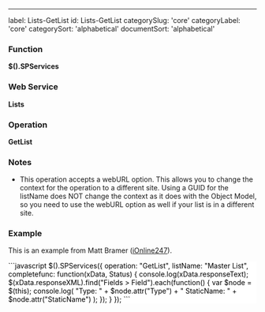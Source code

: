 ---
label: Lists-GetList
id: Lists-GetList
categorySlug: 'core'
categoryLabel: 'core'
categorySort: 'alphabetical'
documentSort: 'alphabetical'

### Function

**$().SPServices**  

### Web Service

**Lists**  

### Operation

**GetList**

### Notes

* This operation accepts a webURL option. This allows you to change the context for the operation to a different site. Using a GUID for the listName does NOT change the context as it does with the Object Model, so you need to use the webURL option as well if your list is in a different site.

### Example

This is an example from Matt Bramer ([iOnline247](http://www.codeplex.com/site/users/view/iOnline247)).</div>

<div style="color: black; background-color: white;">
```javascript
$().SPServices({
  operation: "GetList",
  listName: "Master List",
  completefunc: function(xData, Status) {
    console.log(xData.responseText);
    $(xData.responseXML).find("Fields > Field").each(function() {
      var $node = $(this);
      console.log( "Type: " + $node.attr("Type") + " StaticName: " + $node.attr("StaticName") );
    });
  }
});
```

